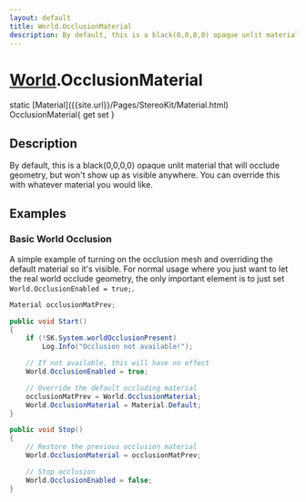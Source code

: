 ```yaml
---
layout: default
title: World.OcclusionMaterial
description: By default, this is a black(0,0,0,0) opaque unlit material that will occlude geometry, but won't show up as visible anywhere. You can override this with whatever material you would like.
---
```

# [World]({{site.url}}/Pages/StereoKit/World.html).OcclusionMaterial

<div class='signature' markdown='1'>
static [Material]({{site.url}}/Pages/StereoKit/Material.html) OcclusionMaterial{ get set }
</div>

## Description
By default, this is a black(0,0,0,0) opaque unlit
material that will occlude geometry, but won't show up as visible
anywhere. You can override this with whatever material you would
like.


## Examples

### Basic World Occlusion

A simple example of turning on the occlusion mesh and overriding the
default material so it's visible. For normal usage where you just
want to let the real world occlude geometry, the only important
element is to just set `World.OcclusionEnabled = true;`.
```csharp
Material occlusionMatPrev;

public void Start()
{
	if (!SK.System.worldOcclusionPresent)
		Log.Info("Occlusion not available!");

	// If not available, this will have no effect
	World.OcclusionEnabled = true;

	// Override the default occluding material
	occlusionMatPrev = World.OcclusionMaterial;
	World.OcclusionMaterial = Material.Default;
}

public void Stop()
{
	// Restore the previous occlusion material
	World.OcclusionMaterial = occlusionMatPrev;

	// Stop occlusion
	World.OcclusionEnabled = false;
}
```

